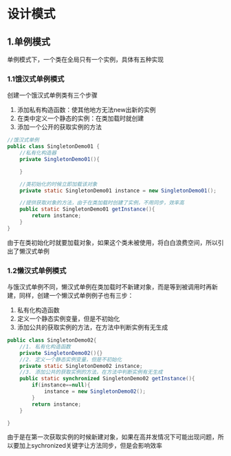# 设计模式

## 1.单例模式
单例模式下，一个类在全局只有一个实例，具体有五种实现
### 1.1饿汉式单例模式
创建一个饿汉式单例类有三个步骤
1. 添加私有构造函数：使其他地方无法new出新的实例
2. 在类中定义一个静态的实例：在类加载时就创建
3. 添加一个公开的获取实例的方法
```java
//饿汉式单例
public class SingletonDemo01 {
    //私有化构造器
    private SingletonDemo01(){

    }

    //类初始化的时候立即加载该对象
    private static SingletonDemo01 instance = new SingletonDemo01();

    //提供获取对象的方法，由于在类加载时创建了实例，不用同步，效率高
    public static SingletonDemo01 getInstance(){
        return instance;
    }
}
```
由于在类初始化时就要加载对象，如果这个类未被使用，将白白浪费空间，所以引出了懒汉式单例

### 1.2懒汉式单例模式
与饿汉式单例不同，懒汉式单例在类加载时不新建对象，而是等到被调用时再新建，同样，创建一个懒汉式单例例子也有三步：
1. 私有化构造函数
2. 定义一个静态实例变量，但是不初始化
3. 添加公共的获取实例的方法，在方法中判断实例有无生成
```java
public class SingletonDemo02{
    //1. 私有化构造函数
    private SingletonDemo02(){}
    //2. 定义一个静态实例变量，但是不初始化
    private static SingletonDemo02 instance;
    //3. 添加公共的获取实例的方法，在方法中判断实例有无生成
    public static synchronized SingletonDemo02 getInstance(){
        if(instance==null){
            instance = new SingletonDemo02();
        }
        return instance;
    }

}
```
由于是在第一次获取实例的时候新建对象，如果在高并发情况下可能出现问题，所以要加上sychronized关键字让方法同步，但是会影响效率
